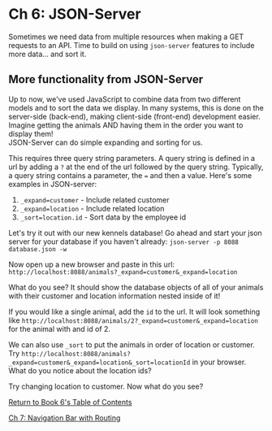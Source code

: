 # Ch 6: JSON-Server

Sometimes we need data from multiple resources when making a GET requests to an API. Time to build on using `json-server` features to include more data... and sort it.

## More functionality from JSON-Server 

Up to now, we've used JavaScript to combine data from two different models and to sort the data we display.  In many systems, this is done on the server-side (back-end), making client-side (front-end) development easier.  Imagine getting the animals AND having them in the order you want to display them!    
JSON-Server can do simple expanding and sorting for us.  

This requires three query string parameters.  A query string is defined in a url by adding a `?` at the end of the url followed by the query string. Typically, a query string contains a parameter, the `=` and then a value.  Here's some examples in JSON-server:

1. `_expand=customer` - Include related customer
1. `_expand=location` - Include related location
1. `_sort=location.id` - Sort data by the employee id

Let's try it out with our new kennels database! Go ahead and start your json server for your database if you haven't already:
`json-server -p 8088 database.json -w`

Now open up a new browser and paste in this url:
`http://localhost:8088/animals?_expand=customer&_expand=location`

What do you see? It should show the database objects of all of your animals with their customer and location information nested inside of it!

If you would like a single animal, add the `id` to the url.  It will look something like `http://localhost:8088/animals/2?_expand=customer&_expand=location` for the animal with and id of 2.

We can also use `_sort` to put the animals in order of location or customer.  Try `http://localhost:8088/animals?_expand=customer&_expand=location&_sort=locationId` in your browser.  What do you notice about the location ids?  

Try changing location to customer.  Now what do you see?


[Return  to Book 6's Table of Contents](../README.md) 

[Ch 7: Navigation Bar with Routing](./REACT_ROUTING.md)

